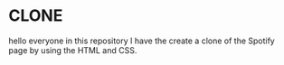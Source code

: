 # CLONE 
hello everyone in this repository I have the create a clone of the Spotify page by using the HTML and CSS.
